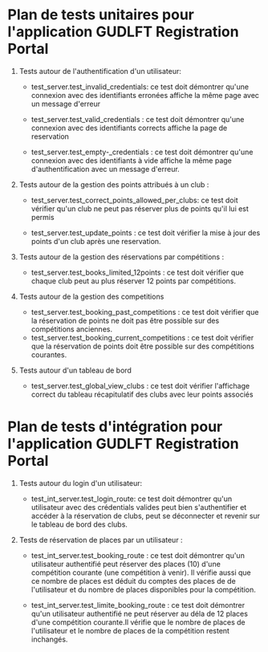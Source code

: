 # Plan de tests unitaires pour l'application GUDLFT Registration Portal

1. Tests autour de l'authentification d'un utilisateur:
    * test_server.test_invalid_credentials: ce test doit démontrer qu'une connexion avec des identifiants erronées
    affiche la même page avec un message d'erreur
    
    * test_server.test_valid_credentials : ce test doit démontrer qu'une connexion avec des identifiants corrects
    affiche la page de reservation

    * test_server.test_empty-_credentials : ce test doit démontrer qu'une connexion avec des identifiants à vide 
    affiche la même page d'authentification avec un message d'erreur.

2. Tests autour de la gestion des points attribués à un club :
    * test_server.test_correct_points_allowed_per_clubs: ce test doit vérifier qu'un club 
    ne peut pas réserver plus de points qu'il lui est permis

    * test_server.test_update_points : ce test doit vérifier  la mise à jour des points d'un club
    après une reservation.

3. Tests autour de la gestion des réservations par compétitions : 
    * test_server.test_books_limited_12points : ce test doit vérifier que chaque club 
    peut au plus réserver 12 points par compétitions.

4. Tests autour de la gestion des competitions 
    * test_server.test_booking_past_competitions : ce test doit vérifier que la réservation de points ne doit pas être possible sur des compétitions anciennes.
    * test_server.test_booking_current_competitions : ce test doit vérifier que la réservation de points doit être possible sur des compétitions courantes.
    
5. Tests autour d'un tableau de bord

    * test_server.test_global_view_clubs : ce test doit vérifier l'affichage correct du tableau 
    récapitulatif des clubs avec leur points associés

# Plan de tests d'intégration pour l'application GUDLFT Registration Portal

1. Tests autour du login d'un utilisateur:

    * test_int_server.test_login_route: ce test doit démontrer qu'un utilisateur avec des crédentials valides peut bien
    s'authentifier et accéder à la réservation de clubs, peut se déconnecter et revenir sur le tableau de bord
    des clubs.
    
2. Tests de réservation de places par un utilisateur :
    * test_int_server.test_booking_route : ce test doit démontrer qu'un utilisateur authentifié peut réserver des places (10) d'une compétition courante (une compétition à venir). Il vérifie aussi que ce nombre de places est déduit du comptes des places de 
    de l'utilisateur et du nombre de places disponibles pour la compétition.

    * test_int_server.test_limite_booking_route : ce test doit démontrer qu'un utilisateur authentifié ne peut réserver au déla de 12 places d'une compétition courante.Il vérifie que le nombre de places de l'utilisateur et le nombre de places de la compétition restent inchangés.


    